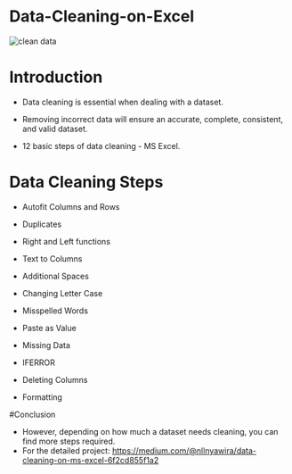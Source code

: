 # Data-Cleaning-on-Excel

![clean data](https://github.com/JaneNnyawira/Data-Cleaning-on-Excel/assets/134518125/6627abae-ee58-4523-af90-4927e9a6954e)


# Introduction   

* Data cleaning is essential when dealing with a dataset. 

* Removing incorrect data will ensure an accurate, complete, consistent, and valid dataset. 

* 12 basic steps of data cleaning - MS Excel.

# Data Cleaning Steps

* Autofit Columns and Rows
   
* Duplicates
   
* Right and Left functions

* Text to Columns

* Additional Spaces

* Changing Letter Case

* Misspelled Words

* Paste as Value

* Missing Data

* IFERROR

* Deleting Columns

* Formatting

#Conclusion

* However, depending on how much a dataset needs cleaning, you can find more steps required.
* For the detailed project: https://medium.com/@nllnyawira/data-cleaning-on-ms-excel-6f2cd855f1a2
